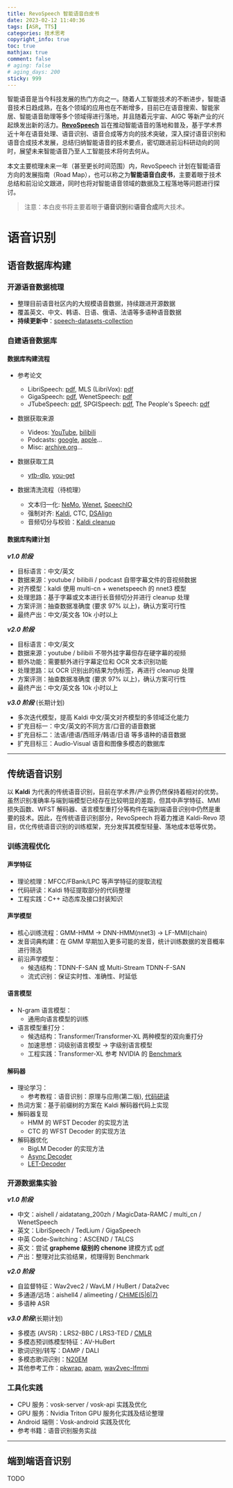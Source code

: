 ```yaml
---
title: RevoSpeech 智能语音白皮书
date: 2023-02-12 11:40:36
tags: [ASR, TTS]
categories: 技术思考
copyright_info: true
toc: true
mathjax: true
comment: false
# aging: false
# aging_days: 200
sticky: 999
---
```


智能语音是当今科技发展的热门方向之一。随着人工智能技术的不断进步，智能语音技术日趋成熟，在各个领域的应用也在不断增多，目前已在语音搜索、智能家居、智能语音助理等多个领域得进行落地，并且随着元宇宙、AIGC 等新产业的兴起焕发出新的活力。[**RevoSpeech**](https://revospeech.github.io) 旨在推动智能语音的落地和普及，基于学术界近十年在语音处理、语音识别、语音合成等方向的技术突破，深入探讨语音识别和语音合成技术发展，总结归纳智能语音的技术要点，密切跟进前沿科研动向的同时，展望未来智能语音乃至人工智能技术将何去何从。

<!-- more -->

本文主要梳理未来一年（甚至更长时间范围）内，RevoSpeech 计划在智能语音方向的发展指南（Road Map），也可以称之为**智能语音白皮书**，主要着眼于技术总结和前沿论文跟进，同时也将对智能语音领域的数据及工程落地等问题进行探讨。

> 注意：本白皮书将主要着眼于**语音识别**和**语音合成**两大技术。

# 语音识别

## 语音数据库构建

### 开源语音数据梳理

- 整理目前语音社区内的大规模语音数据，持续跟进开源数据
- 覆盖英文、中文、韩语、日语、俄语、法语等多语种语音数据
- **持续更新中**：[speech-datasets-collection](https://github.com/RevoSpeechTech/speech-datasets-collection)

### 自建语音数据库

#### 数据库构建流程

- 参考论文
	- LibriSpeech: [pdf](http://www.danielpovey.com/files/2015_icassp_librispeech.pdf), MLS (LibriVox): [pdf](https://arxiv.org/pdf/2012.03411.pdf)
	- GigaSpeech: [pdf](https://arxiv.org/pdf/2106.06909.pdf), WenetSpeech: [pdf](https://arxiv.org/pdf/2110.03370.pdf)
	- JTubeSpeech: [pdf](https://arxiv.org/pdf/2112.09323.pdf), SPGISpeech: [pdf](https://arxiv.org/pdf/2104.02014.pdf), The People's Speech: [pdf](https://arxiv.org/pdf/2111.09344.pdf)

- 数据获取来源
	- Videos: [YouTube](https://www.youtube.com), [bilibili](https://www.bilibili.com)
	- Podcasts: [google](https://podcasts.google.com), [apple](https://www.apple.com/hk/en/apple-podcasts)...
	- Misc: [archive.org](https://archive.org)...

- 数据获取工具
	- [ytb-dlp](https://github.com/yt-dlp/yt-dlp), [you-get](https://github.com/soimort/you-get)

- 数据清洗流程（待梳理）
	- 文本归一化: [NeMo](https://github.com/NVIDIA/NeMo-text-processing), [Wenet](https://github.com/wenet-e2e/WeTextProcessing), [SpeechIO](https://github.com/speechio/chinese_text_normalization)
	- 强制对齐: [Kaldi](https://github.com/kaldi-asr/kaldi), CTC, [DSAlign](https://github.com/mozilla/DSAlign)
	- 音频切分与校验：[Kaldi cleanup](https://github.com/kaldi-asr/kaldi/blob/master/egs/wsj/s5/steps/cleanup/clean_and_segment_data_nnet3.sh)


#### 数据库构建计划
**_v1.0 阶段_**

- 目标语言：中文/英文
- 数据来源：youtube / bilibili / podcast 自带字幕文件的音视频数据
- 对齐模型：kaldi 使用 multi-cn + wenetspeech 的 nnet3 模型
- 处理思路：基于字幕或文本进行长音频切分并进行 cleanup 处理
- 方案评测：抽查数据准确度 (要求 97% 以上)，确认方案可行性
- 最终产出：中文/英文各 10k 小时以上

**_v2.0 阶段_**

- 目标语言：中文/英文
- 数据来源：youtube / bilibili 不带外挂字幕但存在硬字幕的视频
- 额外功能：需要额外进行字幕定位和 OCR 文本识别功能
- 处理思路：以 OCR 识别出的结果为伪标签，再进行 cleanup 处理
- 方案评测：抽查数据准确度 (要求 97% 以上)，确认方案可行性
- 最终产出：中文/英文各 10k 小时以上

**_v3.0 阶段_** (长期计划)

- 多次迭代模型，提高 Kaldi 中文/英文对齐模型的多领域泛化能力
- 扩充目标一：中文/英文的不同方言/口音的语音数据
- 扩充目标二：法语/德语/西班牙/韩语/日语 等多语种的语音数据
- 扩充目标三：Audio-Visual 语音和图像多模态的数据库

---

## 传统语音识别

以 **Kaldi** 为代表的传统语音识别，目前在学术界/产业界仍然保持着相对的优势。虽然识别准确率与端到端模型已经存在比较明显的差距，但其中声学特征、MMI 损失函数、WFST 解码器、语言模型重打分等构件在端到端语音识别中仍然是重要的技术。因此，在传统语音识别部分，RevoSpeech 将着力推进 Kaldi-Revo 项目，优化传统语音识别的训练框架，充分发挥其模型轻量、落地成本低等优势。

### 训练流程优化

#### 声学特征
- 理论梳理：MFCC/FBank/LPC 等声学特征的提取流程
- 代码研读：Kaldi 特征提取部分的代码整理
- 工程实践：C++ 动态库及接口封装知识

#### 声学模型

- 核心训练流程：GMM-HMM → DNN-HMM(nnet3) → LF-MMI(chain) 
- 发音词典构建：在 GMM 早期加入更多可能的发音，统计训练数据的发音概率进行筛选
- 前沿声学模型：
	- 候选结构：TDNN-F-SAN 或 Multi-Stream TDNN-F-SAN
	- 流式识别：保证实时性、准确性、时延低

#### 语言模型
- N-gram 语言模型：
	- 通用向语言模型的训练
- 语言模型重打分：
	- 候选结构：Transformer/Transformer-XL 两种模型的双向重打分
	- 加速思想：词级别语言模型 → 字级别语言模型
	- 工程实践：Transformer-XL 参考 NVIDIA 的 [Benchmark](https://github.com/NVIDIA/DeepLearningExamples/tree/master/PyTorch/LanguageModeling/Transformer-XL)

#### 解码器
- 理论学习：
	- 参考教程：语音识别：原理与应用(第二版), [代码研读](https://github.com/snsun/kaldi-decoder-code-reading)
- 热词方案：基于前缀树的方案在 Kaldi 解码器代码上实现
- 解码器复现
	- HMM 的 WFST Decoder 的实现方法
	- CTC 的 WFST Decoder 的实现方法
- 解码器优化
	- BigLM Decoder 的实现方法
	- [Async Decoder](https://www.danielpovey.com/files/2021_icassp_async_biglm_decoder.pdf)
	- [LET-Decoder](https://www.danielpovey.com/files/2021_spl_lazy_evaluation_decoder.pdf)

### 开源数据集实验
**_v1.0 阶段_**

- 中文：aishell / aidatatang_200zh / MagicData-RAMC / multi_cn / WenetSpeech
- 英文：LibriSpeech / TedLium / GigaSpeech
- 中英 Code-Switching：ASCEND / TALCS
- 英文：尝试 **grapheme 级别的 chenone** 建模方式 [pdf](https://arxiv.org/pdf/1910.01493.pdf)
- 产出：整理对比实验结果，梳理得到 Benchmark

**_v2.0 阶段_**

- 自监督特征：Wav2vec2 / WavLM / HuBert / Data2vec
- 多通道/远场：aishell4 / alimeeting / [CHiME(5|6|7)](https://www.chimechallenge.org)
- 多语种 ASR

**_v3.0 阶段_**(长期计划)
- 多模态 (AVSR)：LRS2-BBC / LRS3-TED / [CMLR](https://www.vipazoo.cn/CMLR.html)
- 多模态预训练模型特征：AV-HuBert
- 歌词识别/转写：DAMP / DALI
- 多模态歌词识别：[N20EM](https://n20em.github.io)
- 其他参考工作：[pkwrap](https://github.com/idiap/pkwrap), [apam](https://github.com/idiap/apam), [wav2vec-lfmmi](https://github.com/idiap/wav2vec-lfmmi)


### 工具化实践
- CPU 服务：vosk-server / vosk-api 实践及优化
- GPU 服务：Nvidia Triton GPU 服务化实践及结论整理
- Android 端侧：Vosk-android 实践及优化
- 参考书籍：语音识别服务实战

---

## 端到端语音识别

TODO
